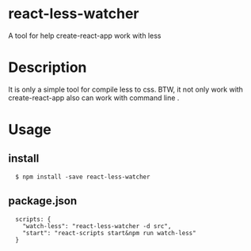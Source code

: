# react-less-watcher
A tool for help create-react-app work with less

# Description
It is only a simple tool for compile less to css. BTW, it not only work with create-react-app also can work with command line .

# Usage

## install
```
  $ npm install -save react-less-watcher
```

## package.json
```
  scripts: {
    "watch-less": "react-less-watcher -d src",
    "start": "react-scripts start&npm run watch-less"
  }
```